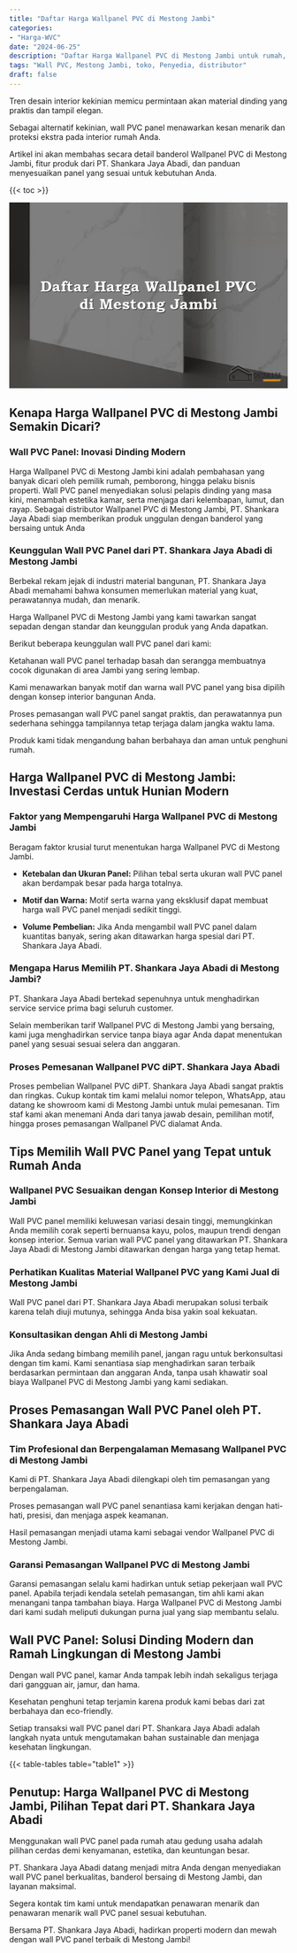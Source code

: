 ```yaml
---
title: "Daftar Harga Wallpanel PVC di Mestong Jambi"
categories: 
- "Harga-WVC"
date: "2024-06-25"
description: "Daftar Harga Wallpanel PVC di Mestong Jambi untuk rumah, office, serta toko. Material unggulan, variasi motif, variasi warna modern, beserta servis pemasangan ditangani oleh teknisi profesional dan jaminan resmi!|Layanan penyediaan Wallpanel PVC di Mestong Jambi untuk keperluan hunian, office, atau ritel, beserta panel berkualitas dan pemasangan oleh tenaga ahli profesional serta garansi resmi.|Alternatif Wallpanel PVC di Mestong Jambi yang terbukti bagi hunian, perkantoran, dan ritel, dengan material unggulan dan instalasi dikerjakan oleh tenaga ahli berpengalaman serta jaminan resmi.|Penjualan Wallpanel PVC di Mestong Jambi bagi tempat tinggal, perkantoran, serta gerai, dengan panel terbaik dan penempatan oleh teknisi berpengalaman, lengkap beserta jaminan resmi.}"
tags: "Wall PVC, Mestong Jambi, toko, Penyedia, distributor"
draft: false
---
```


Tren desain interior kekinian memicu permintaan akan material dinding yang praktis dan tampil elegan.

Sebagai alternatif kekinian, wall PVC panel menawarkan kesan menarik dan proteksi ekstra pada interior rumah Anda.

Artikel ini akan membahas secara detail banderol Wallpanel PVC di Mestong Jambi, fitur produk dari PT. Shankara Jaya Abadi, dan panduan menyesuaikan panel yang sesuai untuk kebutuhan Anda.

{{< toc >}}

![Daftar Harga Wallpanel PVC di Mestong Jambi](/images/Harga-WVC/Daftar-Harga-Wallpanel-PVC-di-Mestong-Jambi.png)


## Kenapa Harga Wallpanel PVC di Mestong Jambi Semakin Dicari?

### Wall PVC Panel: Inovasi Dinding Modern

Harga Wallpanel PVC di Mestong Jambi kini adalah pembahasan yang banyak dicari oleh pemilik rumah, pemborong, hingga pelaku bisnis properti. Wall PVC panel menyediakan solusi pelapis dinding yang masa kini, menambah estetika kamar, serta menjaga dari kelembapan, lumut, dan rayap. Sebagai distributor Wallpanel PVC di Mestong Jambi, PT. Shankara Jaya Abadi siap memberikan produk unggulan dengan banderol yang bersaing untuk Anda

### Keunggulan Wall PVC Panel dari PT. Shankara Jaya Abadi di Mestong Jambi

Berbekal rekam jejak di industri material bangunan, PT. Shankara Jaya Abadi memahami bahwa konsumen memerlukan material yang kuat, perawatannya mudah, dan menarik.

Harga Wallpanel PVC di Mestong Jambi yang kami tawarkan sangat sepadan dengan standar dan keunggulan produk yang Anda dapatkan.

Berikut beberapa keunggulan wall PVC panel dari kami:

Ketahanan wall PVC panel terhadap basah dan serangga membuatnya cocok digunakan di area Jambi yang sering lembap.

Kami menawarkan banyak motif dan warna wall PVC panel yang bisa dipilih dengan konsep interior bangunan Anda.

Proses pemasangan wall PVC panel sangat praktis, dan perawatannya pun sederhana sehingga tampilannya tetap terjaga dalam jangka waktu lama.

Produk kami tidak mengandung bahan berbahaya dan aman untuk penghuni rumah.

## Harga Wallpanel PVC di Mestong Jambi: Investasi Cerdas untuk Hunian Modern

### Faktor yang Mempengaruhi Harga Wallpanel PVC di Mestong Jambi

Beragam faktor krusial turut menentukan harga Wallpanel PVC di Mestong Jambi.

- **Ketebalan dan Ukuran Panel:** Pilihan tebal serta ukuran wall PVC panel akan berdampak besar pada harga totalnya.

- **Motif dan Warna:** Motif serta warna yang eksklusif dapat membuat harga wall PVC panel menjadi sedikit tinggi.

- **Volume Pembelian:** Jika Anda mengambil wall PVC panel dalam kuantitas banyak, sering akan ditawarkan harga spesial dari PT. Shankara Jaya Abadi.

### Mengapa Harus Memilih PT. Shankara Jaya Abadi di Mestong Jambi?

PT. Shankara Jaya Abadi bertekad sepenuhnya untuk menghadirkan service service prima bagi seluruh customer.

Selain memberikan tarif Wallpanel PVC di Mestong Jambi yang bersaing, kami juga menghadirkan service tanpa biaya agar Anda dapat menentukan panel yang sesuai sesuai selera dan anggaran.

### Proses Pemesanan Wallpanel PVC diPT. Shankara Jaya Abadi

Proses pembelian Wallpanel PVC diPT. Shankara Jaya Abadi sangat praktis dan ringkas. Cukup kontak tim kami melalui nomor telepon, WhatsApp, atau datang ke showroom kami di Mestong Jambi untuk mulai pemesanan. Tim staf kami akan menemani Anda dari tanya jawab desain, pemilihan motif, hingga proses pemasangan Wallpanel PVC dialamat Anda.

## Tips Memilih Wall PVC Panel yang Tepat untuk Rumah Anda

### Wallpanel PVC Sesuaikan dengan Konsep Interior di Mestong Jambi

Wall PVC panel memiliki keluwesan variasi desain tinggi, memungkinkan Anda memilih corak seperti bernuansa kayu, polos, maupun trendi dengan konsep interior. Semua varian wall PVC panel yang ditawarkan PT. Shankara Jaya Abadi di Mestong Jambi ditawarkan dengan harga yang tetap hemat.

### Perhatikan Kualitas Material Wallpanel PVC yang Kami Jual di Mestong Jambi

Wall PVC panel dari PT. Shankara Jaya Abadi merupakan solusi terbaik karena telah diuji mutunya, sehingga Anda bisa yakin soal kekuatan.

### Konsultasikan dengan Ahli di Mestong Jambi

Jika Anda sedang bimbang memilih panel, jangan ragu untuk berkonsultasi dengan tim kami. Kami senantiasa siap menghadirkan saran terbaik berdasarkan permintaan dan anggaran Anda, tanpa usah khawatir soal biaya Wallpanel PVC di Mestong Jambi yang kami sediakan.

## Proses Pemasangan Wall PVC Panel oleh PT. Shankara Jaya Abadi

### Tim Profesional dan Berpengalaman Memasang Wallpanel PVC di Mestong Jambi

Kami di PT. Shankara Jaya Abadi dilengkapi oleh tim pemasangan yang berpengalaman.

Proses pemasangan wall PVC panel senantiasa kami kerjakan dengan hati-hati, presisi, dan menjaga aspek keamanan.

Hasil pemasangan menjadi utama kami sebagai vendor Wallpanel PVC di Mestong Jambi.

### Garansi Pemasangan Wallpanel PVC di Mestong Jambi

Garansi pemasangan selalu kami hadirkan untuk setiap pekerjaan wall PVC panel. Apabila terjadi kendala setelah pemasangan, tim ahli kami akan menangani tanpa tambahan biaya. Harga Wallpanel PVC di Mestong Jambi dari kami sudah meliputi dukungan purna jual yang siap membantu selalu.

## Wall PVC Panel: Solusi Dinding Modern dan Ramah Lingkungan di Mestong Jambi

Dengan wall PVC panel, kamar Anda tampak lebih indah sekaligus terjaga dari gangguan air, jamur, dan hama.

Kesehatan penghuni tetap terjamin karena produk kami bebas dari zat berbahaya dan eco-friendly.

Setiap transaksi wall PVC panel dari PT. Shankara Jaya Abadi adalah langkah nyata untuk mengutamakan bahan sustainable dan menjaga kesehatan lingkungan.

{{< table-tables table="table1" >}}

## Penutup: Harga Wallpanel PVC di Mestong Jambi, Pilihan Tepat dari PT. Shankara Jaya Abadi

Menggunakan wall PVC panel pada rumah atau gedung usaha adalah pilihan cerdas demi kenyamanan, estetika, dan keuntungan besar.

PT. Shankara Jaya Abadi datang menjadi mitra Anda dengan menyediakan wall PVC panel berkualitas, banderol bersaing di Mestong Jambi, dan layanan maksimal.

Segera kontak tim kami untuk mendapatkan penawaran menarik dan penawaran menarik wall PVC panel sesuai kebutuhan.

Bersama PT. Shankara Jaya Abadi, hadirkan properti modern dan mewah dengan wall PVC panel terbaik di Mestong Jambi!